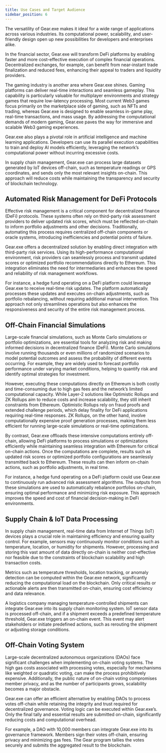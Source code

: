 ```yaml
---
title: Use Cases and Target Audience
sidebar_position: 6
---
```


The versatility of Gear.exe makes it ideal for a wide range of applications across various industries. Its computational power, scalability, and user-friendly design open up new possibilities for developers and enterprises alike.

In the financial sector, Gear.exe will transform DeFi platforms by enabling faster and more cost-effective execution of complex financial operations. Decentralized exchanges, for example, can benefit from near-instant trade finalization and reduced fees, enhancing their appeal to traders and liquidity providers.

The gaming industry is another area where Gear.exe shines. Gaming platforms can deliver real-time interactions and seamless gameplay. This capability is particularly valuable for multiplayer environments and strategy games that require low-latency processing. Most current Web3 games focus primarily on the marketplace side of gaming, such as NFTs and trading, whereas Gear.exe is designed to enable seamless in-game play, real-time transactions, and mass usage. By addressing the computational demands of modern gaming, Gear.exe paves the way for immersive and scalable Web3 gaming experiences.

Gear.exe also plays a pivotal role in artificial intelligence and machine learning applications. Developers can use its parallel execution capabilities to train and deploy AI models efficiently, leveraging the network’s computational power without incurring excessive costs.

In supply chain management, Gear.exe can process large datasets generated by IoT devices off-chain, such as temperature readings or GPS coordinates, and sends only the most relevant insights on-chain. This approach will reduce costs while maintaining the transparency and security of blockchain technology.

## Automated Risk Management for DeFi Protocols
Effective risk management is a critical component for decentralized finance (DeFi) protocols. These systems often rely on third-party risk assessment providers to deliver updated risk scores, which must be reflected on-chain to inform portfolio adjustments and other decisions. Traditionally, automating this process requires centralized off-chain components or oracle systems, introducing inefficiencies and potential points of failure.

Gear.exe offers a decentralized solution by enabling direct integration with third-party risk services. Using its high-performance computational environment, risk providers can seamlessly process and transmit updated scores or optimized portfolio recommendations directly to Ethereum. This integration eliminates the need for intermediaries and enhances the speed and reliability of risk management workflows.

For instance, a hedge fund operating on a DeFi platform could leverage Gear.exe to receive real-time risk updates. The platform automatically processes these updates and executes on-chain adjustments, such as portfolio rebalancing, without requiring additional manual intervention. This approach not only streamlines operations but also enhances the responsiveness and security of the entire risk management process.

## Off-Chain Financial Simulations
Large-scale financial simulations, such as Monte Carlo simulations or portfolio optimizations, are essential tools for analyzing risk and making informed decisions in decentralized finance (DeFi). Monte Carlo simulations involve running thousands or even millions of randomized scenarios to model potential outcomes and assess the probability of different events occurring. For example, they are widely used to forecast portfolio performance under varying market conditions, helping to quantify risk and identify optimal strategies for investment.

However, executing these computations directly on Ethereum is both costly and time-consuming due to high gas fees and the network’s limited computational capacity. While Layer-2 solutions like Optimistic Rollups and ZK Rollups aim to reduce costs and increase scalability, they still inherit constraints from Ethereum. Optimistic Rollups rely on fraud proofs and extended challenge periods, which delay finality for DeFi applications requiring real-time responses. ZK Rollups, on the other hand, involve computationally expensive proof generation processes, making them less efficient for running large-scale simulations or real-time optimizations.

By contrast, Gear.exe offloads these intensive computations entirely off-chain, allowing DeFi platforms to process simulations or optimizations efficiently while maintaining seamless integration with Ethereum for critical on-chain actions. Once the computations are complete, results such as updated risk scores or optimized portfolio configurations are seamlessly transmitted back to Ethereum. These results can then inform on-chain actions, such as portfolio adjustments, in real time.

For instance, a hedge fund operating on a DeFi platform could use Gear.exe to continuously run advanced risk assessment algorithms. The outputs from these simulations are used to automatically rebalance portfolios on-chain, ensuring optimal performance and minimizing risk exposure. This approach improves the speed and cost of financial decision-making in DeFi environments.

## Supply Chain & IoT Data Processing
In supply chain management, real-time data from Internet of Things (IoT) devices plays a crucial role in maintaining efficiency and ensuring quality control. For example, sensors may continuously monitor conditions such as temperature, location, or humidity for shipments. However, processing and storing this vast amount of data directly on-chain is neither cost-effective nor feasible due to the constraints of blockchain scalability and high transaction costs.

Metrics such as temperature thresholds, location tracking, or anomaly detection can be computed within the Gear.exe network, significantly reducing the computational load on the blockchain. Only critical results or actionable alerts are then transmitted on-chain, ensuring cost efficiency and data relevance.

A logistics company managing temperature-controlled shipments can integrate Gear.exe into its supply chain monitoring system. IoT sensor data is processed off-chain, and if a shipment exceeds a predefined temperature threshold, Gear.exe triggers an on-chain event. This event may alert stakeholders or initiate predefined actions, such as rerouting the shipment or adjusting storage conditions.

## Off-Chain Voting System
Large-scale decentralized autonomous organizations (DAOs) face significant challenges when implementing on-chain voting systems. The high gas costs associated with processing votes, especially for mechanisms like weighted or quadratic voting, can make the process prohibitively expensive. Additionally, the public nature of on-chain voting compromises member privacy, and as the number of participants grows, scalability becomes a major obstacle.

Gear.exe can offer an efficient alternative by enabling DAOs to process votes off-chain while retaining the integrity and trust required for decentralized governance. Voting logic can be executed within Gear.exe’s. Only the final tally and essential results are submitted on-chain, significantly reducing costs and computational overhead.

For example, a DAO with 10,000 members can integrate Gear.exe into its governance framework. Members sign their votes off-chain, ensuring privacy and minimizing gas fees. The Gear program tallies the votes securely and submits the aggregated result to the blockchain. 
